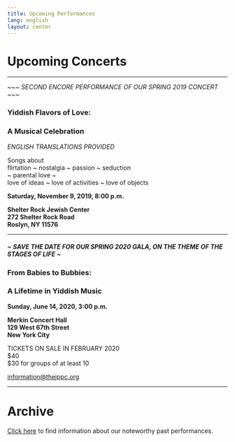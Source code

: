 ```yaml
---
title: Upcoming Performances
lang: english
layout: center
---
```


# Upcoming Concerts
  
_____

*~~~ SECOND ENCORE PERFORMANCE OF OUR SPRING 2019 CONCERT ~~~*

### Yiddish Flavors of Love:
### A Musical Celebration

*ENGLISH TRANSLATIONS PROVIDED*

<!--
Binyumen, the way to type text but have it hidden from the final webpage is to put it inside a "comment."
A comment begin with:  "less than" angled bracket, exclamation point, and two hyphens
A comment ends with:  two hyphens, "greater than" angled bracket.
-->

Songs about  
flirtation ~ nostalgia ~ passion ~ seduction  
~ parental love ~  
love of ideas ~ love of activities ~ love of objects

**Saturday, November 9, 2019, 8:00 p.m.**

**Shelter Rock Jewish Center  
272 Shelter Rock Road  
Roslyn, NY 11576**

_____

##### ~ SAVE THE DATE FOR OUR SPRING 2020 GALA, ON THE THEME OF THE STAGES OF LIFE ~

### From Babies to Bubbies:
### A Lifetime in Yiddish Music

**Sunday, June 14, 2020, 3:00 p.m.**

**Merkin Concert Hall  
129 West 67th Street  
New York City**

TICKETS ON SALE IN FEBRUARY 2020  
$40  
$30 for groups of at least 10  

[information@thejppc.org](mailto:information@thejppc.org)

_____

# Archive

[Click here](concerts_archive.html) to find information about our noteworthy past performances.
